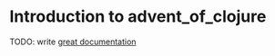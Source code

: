 # Introduction to advent_of_clojure

TODO: write [great documentation](http://jacobian.org/writing/what-to-write/)
